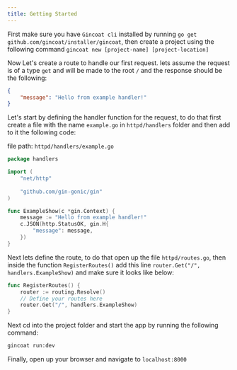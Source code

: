 ```yaml
---
title: Getting Started
---
```


First make sure you have `Gincoat cli` installed by running `go get github.com/gincoat/installer/gincoat`, then create a project using the following command `gincoat new [project-name] [project-location]`

Now Let's create a route to handle our first request.
lets assume the request is of a type `get` and will be made to the root `/` and the response should be the following:
```json
{
	"message": "Hello from example handler!"
}
```

Let's start by defining the handler function for the request, to do that first create a file with the name `example.go` in `httpd/handlers` folder and then add to it the following code:

file path: `httpd/handlers/example.go`
```go
package handlers

import (
	"net/http"
	
	"github.com/gin-gonic/gin"
)

func ExampleShow(c *gin.Context) {
    message := "Hello from example handler!"
    c.JSON(http.StatusOK, gin.H{
        "message": message,
    })
}
```
Next lets define the route, to do that open up the file `httpd/routes.go`, then inside the function `RegisterRoutes()` add this line `router.Get("/", handlers.ExampleShow)` and make sure it looks like below:
```go
func RegisterRoutes() {
    router := routing.Resolve()
    // Define your routes here
    router.Get("/", handlers.ExampleShow)
}

```
Next cd into the project folder and start the app by running the following command:
```bash
gincoat run:dev
```
Finally, open up your browser and navigate to `localhost:8000`
